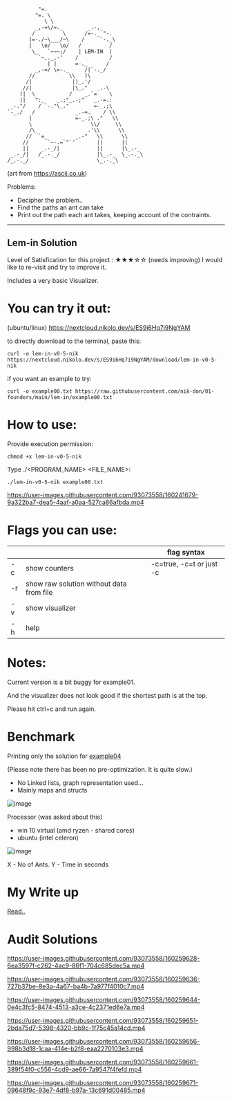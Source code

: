               "=.
             "=. \
                \ \
             _,-=\/=._        _.-,_
            /         \      /=-._ "-.
           |=-./~\___/~\    /     `-._\
           |   \o/   \o/   /         /
            \_   `~~~;/    | LEM-IN  |
              `~,._,-'    /          /
                 | |      =-._      /
             _,-=/ \=-._     /|`-._/
           //           \\   )\
          /|             |)_.'/
         //|             |\_."   _.-\
        (|  \           /    _.`=    \
        ||   ":_    _.;"_.-;"   _.-=.:
     _-."/    / `-."\_."        =-_.;\
    `-_./   /             _.-=.    / \\
           |              =-_.;\ ."   \\
           \                   \\/     \\
           /\_                .'\\      \\
          //  `=_         _.-"   \\      \\
         //      `~-.=`"`'       ||      ||
         ||    _.-_/|            ||      |\_.-_
     _.-_/|   /_.-._/            |\_.-_  \_.-._\
    /_.-._/                      \_.-._\
 
(art from https://ascii.co.uk)


Problems:

- Decipher the problem..
- Find the paths an ant can take
- Print out the path each ant takes, keeping account of the contraints.
    



----
## Lem-in Solution

Level of Satisfication for this project : 
★★★☆☆ (needs improving)
I would like to re-visit and try to improve it.

Includes a very basic Visualizer.


# You can try it out:

(ubuntu/linux)  https://nextcloud.nikolo.dev/s/ES9i6Hq7i9NgYAM

to directly download to the terminal, paste this:
```
curl -o lem-in-v0-5-nik https://nextcloud.nikolo.dev/s/ES9i6Hq7i9NgYAM/download/lem-in-v0-5-nik
```

if you want an example to try:
```
curl -o example00.txt https://raw.githubusercontent.com/nik-don/01-founders/main/lem-in/example00.txt
```


# How to use:

Provide execution permission:
```
chmod +x lem-in-v0-5-nik
```

Type ./<PROGRAM_NAME> <FILE_NAME>:
```
./lem-in-v0-5-nik example00.txt
```

https://user-images.githubusercontent.com/93073558/160241679-9a322ba7-dea5-4aaf-a0aa-527ca86afbda.mp4


# Flags you can use:
|    |                                          | flag syntax |
|----|------------------------------------------|--------------------------|
| -c | show counters                            | -c=true, -c=t or just -c |
| -r | show raw solution without data from file |                          |
| -v | show visualizer                          |                          |
| -h | help                                     |                          |


# Notes:

Current version is a bit buggy for example01.

And the visualizer does not look good if the shortest path is at the top.

Please hit ctrl+c and run again.


# Benchmark

Printing only the solution for [example04](https://github.com/01-edu/public/tree/master/subjects/lem-in/examples#example04)

(Please note there has been no pre-optimization. It is quite slow.)
- No Linked lists, graph representation used...
- Mainly maps and structs

![image](https://user-images.githubusercontent.com/93073558/160244265-e16bf480-988c-4d2f-953a-f3618cddfb60.png)
 
Processor (was asked about this)
- win 10 virtual (amd ryzen - shared cores)
- ubuntu (intel celeron)
  
![image](https://user-images.githubusercontent.com/93073558/160244300-65844e4f-ea57-4865-b1d1-1f65b2641679.png)

X - No of Ants.
Y - Time in seconds

# My Write up

[Read..](https://github.com/nik-don/01-founders/blob/main/lem-in/log.md)

# Audit Solutions

https://user-images.githubusercontent.com/93073558/160259628-6ea3597f-c262-4ac9-86f1-704c685dec5a.mp4


https://user-images.githubusercontent.com/93073558/160259636-727b37be-8e3a-4a67-ba4b-7a977f4010c7.mp4


https://user-images.githubusercontent.com/93073558/160259644-0e4c3fc5-8474-4513-a3ce-4c2371ed6e7a.mp4

https://user-images.githubusercontent.com/93073558/160259651-2bda75d7-5398-4320-bb9c-1f75c45a14cd.mp4

https://user-images.githubusercontent.com/93073558/160259656-998b3d18-1caa-414e-b2f8-eaa2270103e3.mp4

https://user-images.githubusercontent.com/93073558/160259661-389f54f0-c556-4cd9-ae66-7a9547f4fefd.mp4

https://user-images.githubusercontent.com/93073558/160259671-09648f9c-93e7-4df8-b97a-13c691d00485.mp4







